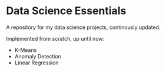 # Data Science Essentials

A repository for my data science projects, continously updated.

Implemented from scratch, up until now:
  - K-Means
  - Anomaly Detection
  - Linear Regression
